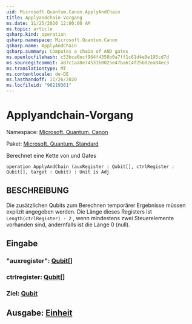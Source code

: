 ```yaml
---
uid: Microsoft.Quantum.Canon.ApplyAndChain
title: Applyandchain-Vorgang
ms.date: 11/25/2020 12:00:00 AM
ms.topic: article
qsharp.kind: operation
qsharp.namespace: Microsoft.Quantum.Canon
qsharp.name: ApplyAndChain
qsharp.summary: Computes a chain of AND gates
ms.openlocfilehash: c53bca6ecf964f4358b0a7ff1c61d4e8e195cd7d
ms.sourcegitcommit: a87c1aa8e7453360025e47ba614f25b02ea84ec3
ms.translationtype: MT
ms.contentlocale: de-DE
ms.lasthandoff: 11/26/2020
ms.locfileid: "96219361"
---
```

# <a name="applyandchain-operation"></a>Applyandchain-Vorgang

Namespace: [Microsoft. Quantum. Canon](xref:Microsoft.Quantum.Canon)

Paket: [Microsoft. Quantum. Standard](https://nuget.org/packages/Microsoft.Quantum.Standard)


Berechnet eine Kette von und Gates

```qsharp
operation ApplyAndChain (auxRegister : Qubit[], ctrlRegister : Qubit[], target : Qubit) : Unit is Adj
```


## <a name="description"></a>BESCHREIBUNG

Die zusätzlichen Qubits zum Berechnen temporärer Ergebnisse müssen explizit angegeben werden.
Die Länge dieses Registers ist `Length(ctrlRegister) - 2` , wenn mindestens zwei Steuerelemente vorhanden sind, andernfalls ist die Länge 0 (null).

## <a name="input"></a>Eingabe

### <a name="auxregister--qubit"></a>"auxregister": [Qubit](xref:microsoft.quantum.lang-ref.qubit)[]




### <a name="ctrlregister--qubit"></a>ctrlregister: [Qubit](xref:microsoft.quantum.lang-ref.qubit)[]




### <a name="target--qubit"></a>Ziel: [Qubit](xref:microsoft.quantum.lang-ref.qubit)





## <a name="output--unit"></a>Ausgabe: [Einheit](xref:microsoft.quantum.lang-ref.unit)


